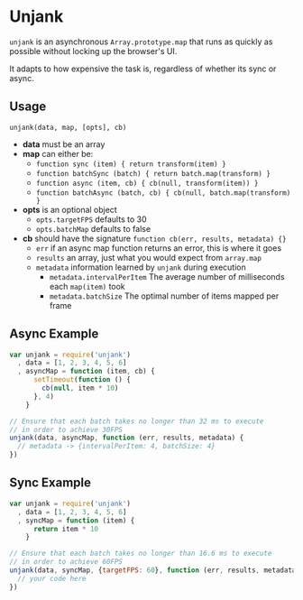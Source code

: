 # Unjank

`unjank` is an asynchronous `Array.prototype.map` that runs as quickly as possible without locking up the browser's UI.

It adapts to how expensive the task is, regardless of whether its sync or async.

## Usage

`unjank(data, map, [opts], cb)`

* **data** must be an array
* **map** can either be:
  * `function sync (item) { return transform(item) }`
  * `function batchSync (batch) { return batch.map(transform) }`
  * `function async (item, cb) { cb(null, transform(item)) }`
  * `function batchAsync (batch, cb) { cb(null, batch.map(transform) }`
* **opts** is an optional object
  * `opts.targetFPS` defaults to 30
  * `opts.batchMap` defaults to false
* **cb** should have the signature `function cb(err, results, metadata) {}`
  * `err` if an async map function returns an error, this is where it goes
  * `results` an array, just what you would expect from `array.map`
  * `metadata` information learned by `unjank` during execution
    * `metadata.intervalPerItem` The average number of milliseconds each `map(item)` took
    * `metadata.batchSize` The optimal number of items mapped per frame

## Async Example

```js
var unjank = require('unjank')
  , data = [1, 2, 3, 4, 5, 6]
  , asyncMap = function (item, cb) {
      setTimeout(function () {
        cb(null, item * 10)
      }, 4)
    }

// Ensure that each batch takes no longer than 32 ms to execute
// in order to achieve 30FPS
unjank(data, asyncMap, function (err, results, metadata) {
  // metadata -> {intervalPerItem: 4, batchSize: 4}
})
```

## Sync Example

```js
var unjank = require('unjank')
  , data = [1, 2, 3, 4, 5, 6]
  , syncMap = function (item) {
      return item * 10
    }

// Ensure that each batch takes no longer than 16.6 ms to execute
// in order to achieve 60FPS
unjank(data, syncMap, {targetFPS: 60}, function (err, results, metadata) {
  // your code here
})
```

